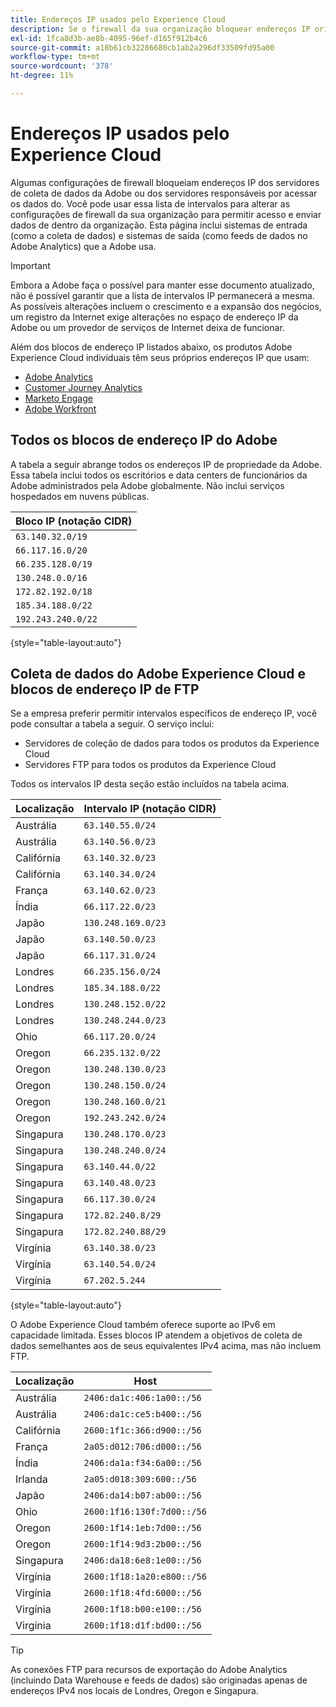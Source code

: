 ```yaml
---
title: Endereços IP usados pelo Experience Cloud
description: Se o firewall da sua organização bloquear endereços IP originários da Adobe, use esta lista para atualizar as configurações do firewall.
exl-id: 1fca8d3b-ae8b-4095-96ef-d165f912b4c6
source-git-commit: a18b61cb32286680cb1ab2a296df33509fd95a00
workflow-type: tm+mt
source-wordcount: '378'
ht-degree: 11%

---
```


# Endereços IP usados pelo Experience Cloud

Algumas configurações de firewall bloqueiam endereços IP dos servidores de coleta de dados da Adobe ou dos servidores responsáveis por acessar os dados do. Você pode usar essa lista de intervalos para alterar as configurações de firewall da sua organização para permitir acesso e enviar dados de dentro da organização. Esta página inclui sistemas de entrada (como a coleta de dados) e sistemas de saída (como feeds de dados no Adobe Analytics) que a Adobe usa.

>[!IMPORTANT]
>
>Embora a Adobe faça o possível para manter esse documento atualizado, não é possível garantir que a lista de intervalos IP permanecerá a mesma. As possíveis alterações incluem o crescimento e a expansão dos negócios, um registro da Internet exige alterações no espaço de endereço IP da Adobe ou um provedor de serviços de Internet deixa de funcionar.

Além dos blocos de endereço IP listados abaixo, os produtos Adobe Experience Cloud individuais têm seus próprios endereços IP que usam:

* [Adobe Analytics](https://experienceleague.adobe.com/en/docs/analytics/technotes/ip-addresses)
* [Customer Journey Analytics](https://experienceleague.adobe.com/en/docs/analytics-platform/using/technotes/ip-addresses)
* [Marketo Engage](https://experienceleague.adobe.com/en/docs/marketo/using/getting-started/initial-setup/configure-protocols-for-marketo#step-allowlist-marketo-ips)
* [Adobe Workfront](https://experienceleague.adobe.com/en/docs/workfront/using/administration-and-setup/get-started-administration/configure-your-firewall)

## Todos os blocos de endereço IP do Adobe

A tabela a seguir abrange todos os endereços IP de propriedade da Adobe. Essa tabela inclui todos os escritórios e data centers de funcionários da Adobe administrados pela Adobe globalmente. Não inclui serviços hospedados em nuvens públicas.

| Bloco IP (notação CIDR) |
| --- |
| `63.140.32.0/19` |
| `66.117.16.0/20` |
| `66.235.128.0/19` |
| `130.248.0.0/16` |
| `172.82.192.0/18` |
| `185.34.188.0/22` |
| `192.243.240.0/22` |

{style="table-layout:auto"}

## Coleta de dados do Adobe Experience Cloud e blocos de endereço IP de FTP

Se a empresa preferir permitir intervalos específicos de endereço IP, você pode consultar a tabela a seguir. O serviço inclui:

* Servidores de coleção de dados para todos os produtos da Experience Cloud
* Servidores FTP para todos os produtos da Experience Cloud

Todos os intervalos IP desta seção estão incluídos na tabela acima.

| Localização | Intervalo IP (notação CIDR) |
| --- | --- |
| Austrália | `63.140.55.0/24` |
| Austrália | `63.140.56.0/23` |
| Califórnia | `63.140.32.0/23` |
| Califórnia | `63.140.34.0/24` |
| França | `63.140.62.0/23` |
| Índia | `66.117.22.0/23` |
| Japão | `130.248.169.0/23` |
| Japão | `63.140.50.0/23` |
| Japão | `66.117.31.0/24` |
| Londres | `66.235.156.0/24` |
| Londres | `185.34.188.0/22` |
| Londres | `130.248.152.0/22` |
| Londres | `130.248.244.0/23` |
| Ohio | `66.117.20.0/24` |
| Oregon | `66.235.132.0/22` |
| Oregon | `130.248.130.0/23` |
| Oregon | `130.248.150.0/24` |
| Oregon | `130.248.160.0/21` |
| Oregon | `192.243.242.0/24` |
| Singapura | `130.248.170.0/23` |
| Singapura | `130.248.240.0/24` |
| Singapura | `63.140.44.0/22` |
| Singapura | `63.140.48.0/23` |
| Singapura | `66.117.30.0/24` |
| Singapura | `172.82.240.8/29` |
| Singapura | `172.82.240.88/29` |
| Virgínia | `63.140.38.0/23` |
| Virgínia | `63.140.54.0/24` |
| Virgínia | `67.202.5.244` |

{style="table-layout:auto"}

O Adobe Experience Cloud também oferece suporte ao IPv6 em capacidade limitada. Esses blocos IP atendem a objetivos de coleta de dados semelhantes aos de seus equivalentes IPv4 acima, mas não incluem FTP.

| Localização | Host |
| --- | --- |
| Austrália | `2406:da1c:406:1a00::/56` |
| Austrália | `2406:da1c:ce5:b400::/56` |
| Califórnia | `2600:1f1c:366:d900::/56` |
| França | `2a05:d012:706:d000::/56` |
| Índia | `2406:da1a:f34:6a00::/56` |
| Irlanda | `2a05:d018:309:600::/56` |
| Japão | `2406:da14:b07:ab00::/56` |
| Ohio | `2600:1f16:130f:7d00::/56` |
| Oregon | `2600:1f14:1eb:7d00::/56` |
| Oregon | `2600:1f14:9d3:2b00::/56` |
| Singapura | `2406:da18:6e8:1e00::/56` |
| Virgínia | `2600:1f18:1a20:e800::/56` |
| Virgínia | `2600:1f18:4fd:6000::/56` |
| Virgínia | `2600:1f18:b00:e100::/56` |
| Virgínia | `2600:1f18:d1f:bd00::/56` |

>[!TIP]
>
>As conexões FTP para recursos de exportação do Adobe Analytics (incluindo Data Warehouse e feeds de dados) são originadas apenas de endereços IPv4 nos locais de Londres, Oregon e Singapura.

